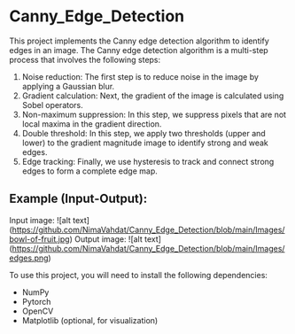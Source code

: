# Canny_Edge_Detection

This project implements the Canny edge detection algorithm to identify edges in an image. The Canny edge detection algorithm is a multi-step process that involves the following steps:

1. Noise reduction: The first step is to reduce noise in the image by applying a Gaussian blur.
2. Gradient calculation: Next, the gradient of the image is calculated using Sobel operators.
3. Non-maximum suppression: In this step, we suppress pixels that are not local maxima in the gradient direction.
4. Double threshold: In this step, we apply two thresholds (upper and lower) to the gradient magnitude image to identify strong and weak edges.
5. Edge tracking: Finally, we use hysteresis to track and connect strong edges to form a complete edge map.

## Example (Input-Output):
Input image:
![alt text] (https://github.com/NimaVahdat/Canny_Edge_Detection/blob/main/Images/bowl-of-fruit.jpg)
Output image:
![alt text] (https://github.com/NimaVahdat/Canny_Edge_Detection/blob/main/Images/edges.png)

To use this project, you will need to install the following dependencies:

- NumPy
- Pytorch
- OpenCV
- Matplotlib (optional, for visualization)
